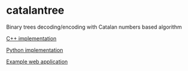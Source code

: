# catalantree
Binary trees decoding/encoding with Catalan numbers based algorithm

[C++ implementation](cpp)

[Python implementation](python)

[Example web application](http://catalan-tree.herokuapp.com/gen_tree/generate)

